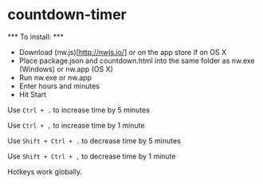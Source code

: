 # countdown-timer
*** To install: ***
* Download (nw.js)[http://nwjs.io/] or on the app store if on OS X
* Place package.json and countdown.html into the same folder as nw.exe (Windows) or nw.app (OS X)
* Run nw.exe or nw.app
* Enter hours and minutes
* Hit Start


Use `Ctrl + .` to increase time by 5 minutes

Use `Ctrl + ,` to increase time by 1 minute

Use `Shift + Ctrl + .` to decrease time by 5 minutes

Use `Shift + Ctrl + ,` to decrease time by 1 minute

Hotkeys work globally.

